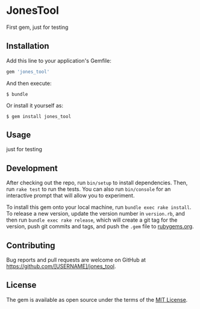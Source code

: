 # JonesTool

First gem, just for testing

## Installation

Add this line to your application's Gemfile:

```ruby
gem 'jones_tool'
```

And then execute:

    $ bundle

Or install it yourself as:

    $ gem install jones_tool

## Usage

just for testing

## Development

After checking out the repo, run `bin/setup` to install dependencies. Then, run `rake test` to run the tests. You can also run `bin/console` for an interactive prompt that will allow you to experiment.

To install this gem onto your local machine, run `bundle exec rake install`. To release a new version, update the version number in `version.rb`, and then run `bundle exec rake release`, which will create a git tag for the version, push git commits and tags, and push the `.gem` file to [rubygems.org](https://rubygems.org).

## Contributing

Bug reports and pull requests are welcome on GitHub at https://github.com/[USERNAME]/jones_tool.

## License

The gem is available as open source under the terms of the [MIT License](https://opensource.org/licenses/MIT).
